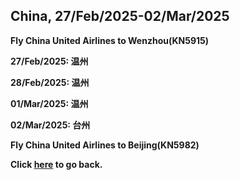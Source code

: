 ## China, 27/Feb/2025-02/Mar/2025

**Fly China United Airlines to Wenzhou(KN5915)**

**27/Feb/2025: 温州**

**28/Feb/2025: 温州**

**01/Mar/2025: 温州**

**02/Mar/2025: 台州**

**Fly China United Airlines to Beijing(KN5982)**

**Click [here](https://wqgcx.github.io/transport/) to go back.**
